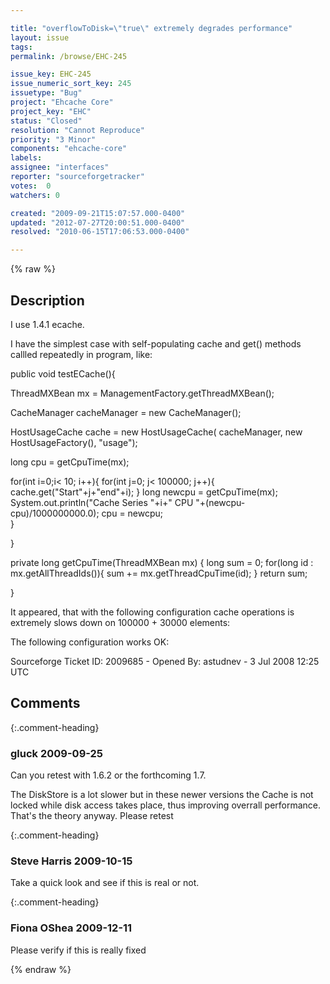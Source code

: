 ```yaml
---

title: "overflowToDisk=\"true\" extremely degrades performance"
layout: issue
tags: 
permalink: /browse/EHC-245

issue_key: EHC-245
issue_numeric_sort_key: 245
issuetype: "Bug"
project: "Ehcache Core"
project_key: "EHC"
status: "Closed"
resolution: "Cannot Reproduce"
priority: "3 Minor"
components: "ehcache-core"
labels: 
assignee: "interfaces"
reporter: "sourceforgetracker"
votes:  0
watchers: 0

created: "2009-09-21T15:07:57.000-0400"
updated: "2012-07-27T20:00:51.000-0400"
resolved: "2010-06-15T17:06:53.000-0400"

---
```




{% raw %}



## Description

<div markdown="1" class="description">

I use 1.4.1 ecache.

I have the simplest case with self-populating cache and get() methods callled repeatedly in program, like:

 public void testECache()\{
  
  ThreadMXBean mx = ManagementFactory.getThreadMXBean();
  
  CacheManager cacheManager = new CacheManager();
  
  
  HostUsageCache cache = new HostUsageCache(
    cacheManager, 
    new HostUsageFactory(), 
    "usage");
  
  long cpu = getCpuTime(mx);
  
  for(int i=0;i< 10; i++)\{
   for(int j=0; j< 100000; j++)\{
    cache.get("Start"+j+"end"+i);
   \}
   long newcpu = getCpuTime(mx);
   System.out.println("Cache Series "+i+" CPU "+(newcpu-cpu)/1000000000.0);
   cpu = newcpu;   
  \}
  
 \}

 
 private long getCpuTime(ThreadMXBean mx)
 \{
  long sum = 0;
  for(long id : mx.getAllThreadIds())\{
   sum += mx.getThreadCpuTime(id);
  \}
  return sum;
  
  
 \}


It appeared, that with the following configuration cache operations is extremely slows down on 100000 + 30000 elements:
   <cache name="usage"
           maxElementsInMemory="20000"
           maxElementsOnDisk="100000"
           timeToIdleSeconds="86400"
           timeToLiveSeconds="0"
           eternal="false"
           overflowToDisk="true"
           diskPersistent="false"
           memoryStoreEvictionPolicy="LRU"
           diskExpiryThreadIntervalSeconds="120"
            />


The following configuration works OK:
   <cache name="usage"
           maxElementsInMemory="200000"
           timeToIdleSeconds="86400"
           timeToLiveSeconds="0"
           eternal="false"
           overflowToDisk="false"
           diskPersistent="false"
           memoryStoreEvictionPolicy="LRU"
            />

Sourceforge Ticket ID: 2009685 - Opened By: astudnev - 3 Jul 2008 12:25 UTC

</div>

## Comments


{:.comment-heading}
### **gluck** <span class="date">2009-09-25</span>

<div markdown="1" class="comment">

Can you retest with 1.6.2 or the forthcoming 1.7. 

The DiskStore is a lot slower but in these newer versions the Cache is not locked while disk access takes place, thus improving overrall performance. That's the theory anyway. Please retest

</div>


{:.comment-heading}
### **Steve Harris** <span class="date">2009-10-15</span>

<div markdown="1" class="comment">

Take a quick look and see if this is real or not.

</div>


{:.comment-heading}
### **Fiona OShea** <span class="date">2009-12-11</span>

<div markdown="1" class="comment">

Please verify if this is really fixed

</div>



{% endraw %}
